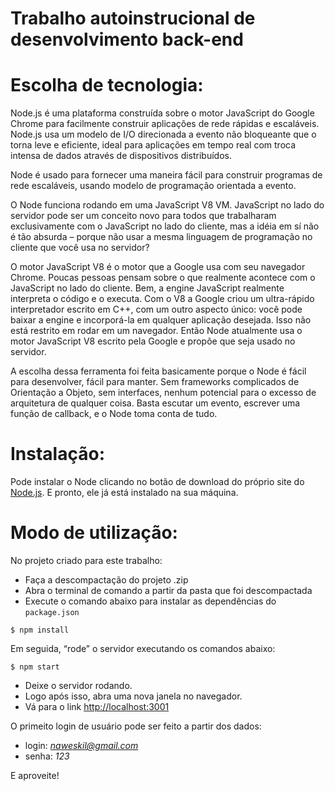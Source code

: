 Trabalho autoinstrucional de desenvolvimento back-end
=====================================================

Escolha de tecnologia:
=====================

Node.js é uma plataforma construída sobre o motor JavaScript do Google Chrome para facilmente construir aplicações de rede rápidas e escaláveis. Node.js usa um modelo de I/O direcionada a evento não bloqueante que o torna leve e eficiente, ideal para aplicações em tempo real com troca intensa de dados através de dispositivos distribuídos.

Node é usado para fornecer uma maneira fácil para construir programas de rede escaláveis, usando modelo de programação orientada a evento.

O Node funciona rodando em uma JavaScript V8 VM. JavaScript no lado do servidor pode ser um conceito novo para todos que trabalharam exclusivamente com o JavaScript no lado do cliente, mas a idéia em sí não é tão absurda – porque não usar a mesma linguagem de programação no cliente que você usa no servidor?

O motor JavaScript V8 é o motor que a Google usa com seu navegador Chrome. Poucas pessoas pensam sobre o que realmente acontece com o JavaScript no lado do cliente. Bem, a engine JavaScript realmente interpreta o código e o executa. Com o V8 a Google criou um ultra-rápido interpretador escrito em C++, com um outro aspecto único: você pode baixar a engine e incorporá-la em qualquer aplicação desejada. Isso não está restrito em rodar em um navegador. Então Node atualmente usa o motor JavaScript V8 escrito pela Google e propõe que seja usado no servidor.

A escolha dessa ferramenta foi feita basicamente porque o Node é fácil para desenvolver, fácil para manter. Sem frameworks complicados de Orientação a Objeto, sem interfaces, nenhum potencial para o excesso de arquitetura de qualquer coisa. Basta escutar um evento, escrever uma função de callback, e o Node toma conta de tudo.

Instalação:
===========

Pode instalar o Node clicando no botão de download do próprio site do [Node.js](https://nodejs.org/en/). E pronto, ele já está instalado na sua máquina.

Modo de utilização:
===================

No projeto criado para este trabalho:

- Faça a descompactação do projeto .zip
- Abra o terminal de comando a partir da pasta que foi descompactada
- Execute o comando abaixo para instalar as dependências do `package.json`

`$ npm install`

Em seguida, “rode” o servidor executando os comandos abaixo:

`$ npm start`

- Deixe o servidor rodando.
- Logo após isso, abra uma nova janela no navegador.
- Vá para o link [http://localhost:3001](http://localhost:3001)

O primeito login de usuário pode ser feito a partir dos dados:

- login: *naweskil@gmail.com*
- senha: *123*

E aproveite!
